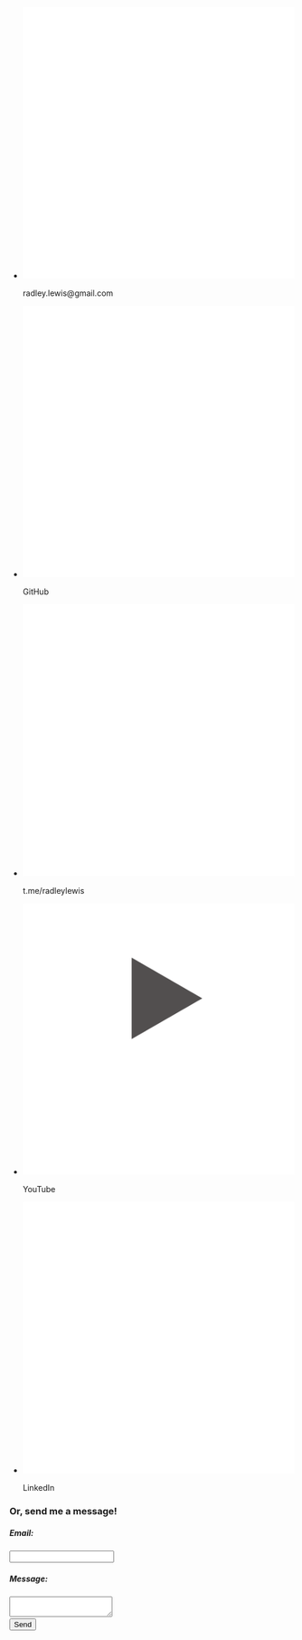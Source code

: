 <section  class="contact">
 <ul class="contact__list">
  <li class="contact__list-item" href="mailto:radley.lewis%40gmail.com" title="email" >
   <img  class="contact__list-icon" src="./assets/email.svg"/ >
   <p>radley.lewis@gmail.com</p>
  </li>
  <li class="contact__list-item" href="https://www.github.com/radleylewis" target="_blank" title="github">
   <img class="contact__list-icon"  src="./assets/github.svg"/ >
   <p>GitHub<p>
  </li>
  <li class="contact__list-item" href="https://t.me/radleylewis" target="_blank" title="telegram">
   <img class="contact__list-icon" src="./assets/telegram.svg"/ >
   <p>t.me/radleylewis<p>
  </li>
  <li class="contact__list-item" href="https://www.youtube.com/channel/UCt7AzHv_-ECbPPF3zsm3BLg" target="_blank" title="youtube">
   <img class="contact__list-icon" src="./assets/youtube.svg"/ >
   <p>YouTube<p>
  </li>
  <li class="contact__list-item" href="https://www.youtube.com/channel/UCt7AzHv_-ECbPPF3zsm3BLg" target="_blank" title="linkedin">
   <img class="contact__list-icon" src="./assets/linkedin.svg"/ >
   <p>LinkedIn<p>
  </li>
 </ul>
 <form action="https://formspree.io/f/mayvgpnn" method="POST" class="contact__form">
  <h3>Or, send me a message!</h3>
  <label class="contact__form-section"><h5 class="contact__form-text">Email:</h5><input type="email" name="email"></label>
  <label class="contact__form-section"><h5 class="contact__form-text">Message:</h5><textarea name="message"></textarea></label>
  <div class="contact__form-section">
   <button type="submit" class="contact__form-btn">Send</button>
  </div>
 </form>
</section>

